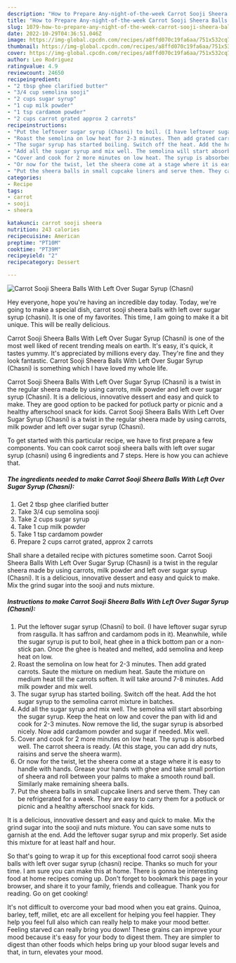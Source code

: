 ```yaml
---
description: "How to Prepare Any-night-of-the-week Carrot Sooji Sheera Balls With Left Over Sugar Syrup (Chasni)"
title: "How to Prepare Any-night-of-the-week Carrot Sooji Sheera Balls With Left Over Sugar Syrup (Chasni)"
slug: 1079-how-to-prepare-any-night-of-the-week-carrot-sooji-sheera-balls-with-left-over-sugar-syrup-chasni
date: 2022-10-29T04:36:51.046Z
image: https://img-global.cpcdn.com/recipes/a8ffd070c19fa6aa/751x532cq70/carrot-sooji-sheera-balls-with-left-over-sugar-syrup-chasni-recipe-main-photo.jpg
thumbnail: https://img-global.cpcdn.com/recipes/a8ffd070c19fa6aa/751x532cq70/carrot-sooji-sheera-balls-with-left-over-sugar-syrup-chasni-recipe-main-photo.jpg
cover: https://img-global.cpcdn.com/recipes/a8ffd070c19fa6aa/751x532cq70/carrot-sooji-sheera-balls-with-left-over-sugar-syrup-chasni-recipe-main-photo.jpg
author: Leo Rodriguez
ratingvalue: 4.9
reviewcount: 24650
recipeingredient:
- "2 tbsp ghee clarified butter"
- "3/4 cup semolina sooji"
- "2 cups sugar syrup"
- "1 cup milk powder"
- "1 tsp cardamom powder"
- "2 cups carrot grated approx 2 carrots"
recipeinstructions:
- "Put the leftover sugar syrup (Chasni) to boil. (I have leftover sugar syrup from rasgulla. It has saffron and cardamom pods in it). Meanwhile, while the sugar syrup is put to boil, heat ghee in a thick bottom pan or a non-stick pan. Once the ghee is heated and melted, add semolina and keep heat on low."
- "Roast the semolina on low heat for 2-3 minutes. Then add grated carrots. Saute the mixture on medium heat. Saute the mixture on medium heat till the carrots soften. It will take around 7-8 minutes. Add milk powder and mix well."
- "The sugar syrup has started boiling. Switch off the heat. Add the hot sugar syrup to the semolina carrot mixture in batches."
- "Add all the sugar syrup and mix well. The semolina will start absorbing the sugar syrup. Keep the heat on low and cover the pan with lid and cook for 2-3 minutes. Now remove the lid, the sugar syrup is absorbed nicely. Now add cardamom powder and sugar if needed. Mix well."
- "Cover and cook for 2 more minutes on low heat. The syrup is absorbed well. The carrot sheera is ready. (At this stage, you can add dry nuts, raisins and serve the sheera warm)."
- "Or now for the twist, let the sheera come at a stage where it is easy to handle with hands. Grease your hands with ghee and take small portion of sheera and roll between your palms to make a smooth round ball. Similarly make remaining sheera balls."
- "Put the sheera balls in small cupcake liners and serve them. They can be refrigerated for a week. They are easy to carry them for a potluck or picnic and a healthy afterschool snack for kids."
categories:
- Recipe
tags:
- carrot
- sooji
- sheera

katakunci: carrot sooji sheera 
nutrition: 243 calories
recipecuisine: American
preptime: "PT10M"
cooktime: "PT39M"
recipeyield: "2"
recipecategory: Dessert

---
```



![Carrot Sooji Sheera Balls With Left Over Sugar Syrup (Chasni)](https://img-global.cpcdn.com/recipes/a8ffd070c19fa6aa/751x532cq70/carrot-sooji-sheera-balls-with-left-over-sugar-syrup-chasni-recipe-main-photo.jpg)

Hey everyone, hope you're having an incredible day today. Today, we're going to make a special dish, carrot sooji sheera balls with left over sugar syrup (chasni). It is one of my favorites. This time, I am going to make it a bit unique. This will be really delicious.

Carrot Sooji Sheera Balls With Left Over Sugar Syrup (Chasni) is one of the most well liked of recent trending meals on earth. It's easy, it's quick, it tastes yummy. It's appreciated by millions every day. They're fine and they look fantastic. Carrot Sooji Sheera Balls With Left Over Sugar Syrup (Chasni) is something which I have loved my whole life.

Carrot Sooji Sheera Balls With Left Over Sugar Syrup (Chasni) is a twist in the regular sheera made by using carrots, milk powder and left over sugar syrup (Chasni). It is a delicious, innovative dessert and easy and quick to make. They are good option to be packed for potluck party or picnic and a healthy afterschool snack for kids. Carrot Sooji Sheera Balls With Left Over Sugar Syrup (Chasni) is a twist in the regular sheera made by using carrots, milk powder and left over sugar syrup (Chasni).


To get started with this particular recipe, we have to first prepare a few components. You can cook carrot sooji sheera balls with left over sugar syrup (chasni) using 6 ingredients and 7 steps. Here is how you can achieve that.

<!--inarticleads1-->

##### The ingredients needed to make Carrot Sooji Sheera Balls With Left Over Sugar Syrup (Chasni):

1. Get 2 tbsp ghee clarified butter
1. Take 3/4 cup semolina sooji
1. Take 2 cups sugar syrup
1. Take 1 cup milk powder
1. Take 1 tsp cardamom powder
1. Prepare 2 cups carrot grated, approx 2 carrots


Shall share a detailed recipe with pictures sometime soon. Carrot Sooji Sheera Balls With Left Over Sugar Syrup (Chasni) is a twist in the regular sheera made by using carrots, milk powder and left over sugar syrup (Chasni). It is a delicious, innovative dessert and easy and quick to make. Mix the grind sugar into the sooji and nuts mixture. 

<!--inarticleads2-->

##### Instructions to make Carrot Sooji Sheera Balls With Left Over Sugar Syrup (Chasni):

1. Put the leftover sugar syrup (Chasni) to boil. (I have leftover sugar syrup from rasgulla. It has saffron and cardamom pods in it). Meanwhile, while the sugar syrup is put to boil, heat ghee in a thick bottom pan or a non-stick pan. Once the ghee is heated and melted, add semolina and keep heat on low.
1. Roast the semolina on low heat for 2-3 minutes. Then add grated carrots. Saute the mixture on medium heat. Saute the mixture on medium heat till the carrots soften. It will take around 7-8 minutes. Add milk powder and mix well.
1. The sugar syrup has started boiling. Switch off the heat. Add the hot sugar syrup to the semolina carrot mixture in batches.
1. Add all the sugar syrup and mix well. The semolina will start absorbing the sugar syrup. Keep the heat on low and cover the pan with lid and cook for 2-3 minutes. Now remove the lid, the sugar syrup is absorbed nicely. Now add cardamom powder and sugar if needed. Mix well.
1. Cover and cook for 2 more minutes on low heat. The syrup is absorbed well. The carrot sheera is ready. (At this stage, you can add dry nuts, raisins and serve the sheera warm).
1. Or now for the twist, let the sheera come at a stage where it is easy to handle with hands. Grease your hands with ghee and take small portion of sheera and roll between your palms to make a smooth round ball. Similarly make remaining sheera balls.
1. Put the sheera balls in small cupcake liners and serve them. They can be refrigerated for a week. They are easy to carry them for a potluck or picnic and a healthy afterschool snack for kids.


It is a delicious, innovative dessert and easy and quick to make. Mix the grind sugar into the sooji and nuts mixture. You can save some nuts to garnish at the end. Add the leftover sugar syrup and mix properly. Set aside this mixture for at least half and hour. 

So that's going to wrap it up for this exceptional food carrot sooji sheera balls with left over sugar syrup (chasni) recipe. Thanks so much for your time. I am sure you can make this at home. There is gonna be interesting food at home recipes coming up. Don't forget to bookmark this page in your browser, and share it to your family, friends and colleague. Thank you for reading. Go on get cooking!

It's not difficult to overcome your bad mood when you eat grains. Quinoa, barley, teff, millet, etc are all excellent for helping you feel happier. They help you feel full also which can really help to make your mood better. Feeling starved can really bring you down! These grains can improve your mood because it's easy for your body to digest them. They are simpler to digest than other foods which helps bring up your blood sugar levels and that, in turn, elevates your mood.
